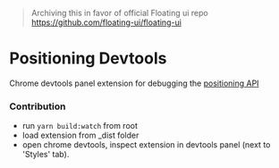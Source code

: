 > Archiving this in favor of official Floating ui repo https://github.com/floating-ui/floating-ui

# Positioning Devtools

Chrome devtools panel extension for debugging the [positioning API](https://react.fluentui.dev/?path=/docs/concepts-developer-positioning-components--default)

<!-- Available on [Chrome web store](). -->

### Contribution

- run `yarn build:watch` from root
- load extension from \_dist folder
- open chrome devtools, inspect extension in devtools panel (next to 'Styles' tab).
